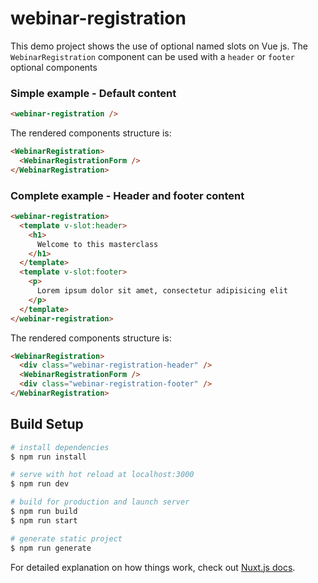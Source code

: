 # webinar-registration

This demo project shows the use of optional named slots on Vue js.
The `WebinarRegistration` component can be used with a `header` or `footer` optional components


### Simple example - Default content
``` html
<webinar-registration />
```

The rendered components structure is:
``` html
<WebinarRegistration>
  <WebinarRegistrationForm />
</WebinarRegistration>
```

### Complete example - Header and footer content
``` html
<webinar-registration>
  <template v-slot:header>
    <h1>
      Welcome to this masterclass
    </h1>
  </template>
  <template v-slot:footer>
    <p>
      Lorem ipsum dolor sit amet, consectetur adipisicing elit
    </p>
  </template>
</webinar-registration>
```

The rendered components structure is:
``` html
<WebinarRegistration>
  <div class="webinar-registration-header" />
  <WebinarRegistrationForm />
  <div class="webinar-registration-footer" />
</WebinarRegistration>
```

## Build Setup

``` bash
# install dependencies
$ npm run install

# serve with hot reload at localhost:3000
$ npm run dev

# build for production and launch server
$ npm run build
$ npm run start

# generate static project
$ npm run generate
```

For detailed explanation on how things work, check out [Nuxt.js docs](https://nuxtjs.org).
